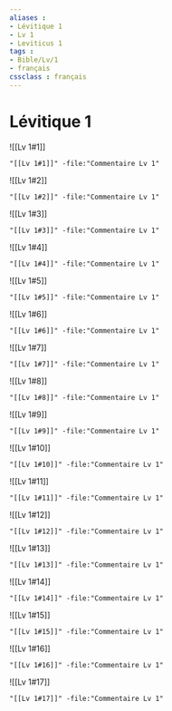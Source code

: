 ```yaml
---
aliases : 
- Lévitique 1
- Lv 1
- Leviticus 1
tags : 
- Bible/Lv/1
- français
cssclass : français
---
```


# Lévitique 1

![[Lv 1#1]]

```query
"[[Lv 1#1]]" -file:"Commentaire Lv 1"
```

![[Lv 1#2]]

```query
"[[Lv 1#2]]" -file:"Commentaire Lv 1"
```

![[Lv 1#3]]

```query
"[[Lv 1#3]]" -file:"Commentaire Lv 1"
```

![[Lv 1#4]]

```query
"[[Lv 1#4]]" -file:"Commentaire Lv 1"
```

![[Lv 1#5]]

```query
"[[Lv 1#5]]" -file:"Commentaire Lv 1"
```

![[Lv 1#6]]

```query
"[[Lv 1#6]]" -file:"Commentaire Lv 1"
```

![[Lv 1#7]]

```query
"[[Lv 1#7]]" -file:"Commentaire Lv 1"
```

![[Lv 1#8]]

```query
"[[Lv 1#8]]" -file:"Commentaire Lv 1"
```

![[Lv 1#9]]

```query
"[[Lv 1#9]]" -file:"Commentaire Lv 1"
```

![[Lv 1#10]]

```query
"[[Lv 1#10]]" -file:"Commentaire Lv 1"
```

![[Lv 1#11]]

```query
"[[Lv 1#11]]" -file:"Commentaire Lv 1"
```

![[Lv 1#12]]

```query
"[[Lv 1#12]]" -file:"Commentaire Lv 1"
```

![[Lv 1#13]]

```query
"[[Lv 1#13]]" -file:"Commentaire Lv 1"
```

![[Lv 1#14]]

```query
"[[Lv 1#14]]" -file:"Commentaire Lv 1"
```

![[Lv 1#15]]

```query
"[[Lv 1#15]]" -file:"Commentaire Lv 1"
```

![[Lv 1#16]]

```query
"[[Lv 1#16]]" -file:"Commentaire Lv 1"
```

![[Lv 1#17]]

```query
"[[Lv 1#17]]" -file:"Commentaire Lv 1"
```

